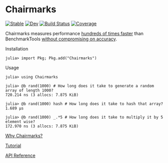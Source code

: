 # Chairmarks

[![Stable](https://img.shields.io/badge/docs-stable-blue.svg)](https://Chairmarks.lilithhafner.com/stable/)
[![Dev](https://img.shields.io/badge/docs-dev-blue.svg)](https://Chairmarks.lilithhafner.com/dev/)
[![Build Status](https://github.com/LilithHafner/Chairmarks.jl/actions/workflows/CI.yml/badge.svg?branch=main)](https://github.com/LilithHafner/Chairmarks.jl/actions/workflows/CI.yml?query=branch%3Amain)
[![Coverage](https://codecov.io/gh/LilithHafner/Chairmarks.jl/branch/main/graph/badge.svg)](https://codecov.io/gh/LilithHafner/Chairmarks.jl)

Chairmarks measures performance [hundreds of times faster](https://Chairmarks.lilithhafner.com/stable/why/#Efficient)
than BenchmarkTools [without compromising on accuracy](https://Chairmarks.lilithhafner.com/stable/why/#Precise).

Installation

```julia-repl
julia> import Pkg; Pkg.add("Chairmarks")
```

Usage

```jldoctest
julia> using Chairmarks

julia> @b rand(1000) # How long does it take to generate a random array of length 1000?
720.214 ns (3 allocs: 7.875 KiB)

julia> @b rand(1000) hash # How long does it take to hash that array?
1.689 μs

julia> @b rand(1000) _.*5 # How long does it take to multiply it by 5 element wise?
172.970 ns (3 allocs: 7.875 KiB)
```

[Why Chairmarks?](https://Chairmarks.lilithhafner.com/stable/why)

[Tutorial](https://Chairmarks.lilithhafner.com/stable/tutorial)

[API Reference](https://Chairmarks.lilithhafner.com/stable/reference)
